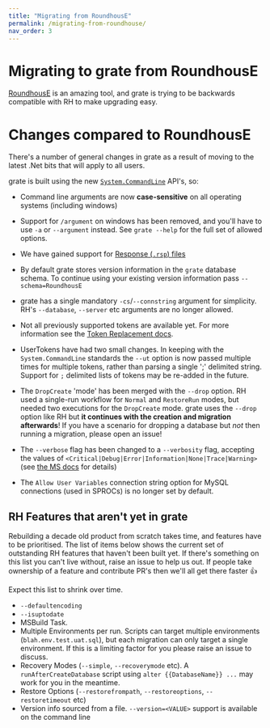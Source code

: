 ```yaml
---
title: "Migrating from RoundhousE"
permalink: /migrating-from-roundhouse/
nav_order: 3
---
```


# Migrating to grate from RoundhousE

[RoundhousE](https://github.com/chucknorris/roundhouse) is an amazing tool, and grate is trying to be backwards compatible with RH to make upgrading easy.

# Changes compared to RoundhousE

There's a number of general changes in grate as a result of moving to the latest .Net bits that will apply to all users.

grate is built using the new [`System.CommandLine`](https://github.com/dotnet/command-line-api) API's, so:
- Command line arguments are now **case-sensitive** on all operating systems (including windows)
- Support for `/argument` on windows has been removed, and you'll have to use `-a` or `--argument` instead.  See `grate --help` for the full set of allowed options.
- We have gained support for [Response (`.rsp`) files](ConfigurationOptions/ResponseFiles.md)

- By default grate stores version information in the `grate` database schema.  To continue using your existing version information pass `--schema=RoundhousE`
- grate has a single mandatory `-cs`/`--connstring` argument for simplicity.  RH's `--database`, `--server` etc arguments are no longer allowed.

- Not all previously supported tokens are available yet.  For more information see the [Token Replacement docs](TokenReplacement.md).
- UserTokens have had two small changes.  In keeping with the `System.CommandLine` standards the `--ut` option is now passed multiple times for multiple tokens, rather than parsing a single ';' delimited string. Support for `;` delimited lists of tokens may be re-added in the future.

- The `DropCreate` 'mode' has been merged with the `--drop` option. RH used a single-run workflow for `Normal` and `RestoreRun` modes, but needed two executions for the `DropCreate` mode.  grate uses the `--drop` option like RH but **it continues with the creation and migration afterwards**! If you have a scenario for dropping a database but _not_ then running a migration, please open an issue!

- The `--verbose` flag has been changed to a `--verbosity` flag, accepting the values of `<Critical|Debug|Error|Information|None|Trace|Warning>` (see [the MS docs](https://docs.microsoft.com/dotnet/api/Microsoft.Extensions.Logging.LogLevel) for details)

- The `Allow User Variables` connection string option for MySQL connections (used in SPROCs) is no longer set by default.


## RH Features that aren't yet in grate

Rebuilding a decade old product from scratch takes time, and features have to be prioritised. The list of items below shows the current set of outstanding RH features that haven't been built yet.  If there's something on this list you can't live without, raise an issue to help us out.  If people take ownership of a feature and contribute PR's then we'll all get there faster 👍

Expect this list to shrink over time.

- `--defaultencoding`
- `--isuptodate`
- MSBuild Task.
- Multiple Environments per run. Scripts can target multiple environments (`blah.env.test.uat.sql`), but each migration can only target a single environment.  If this is a limiting factor for  you please raise an issue to discuss.
- Recovery Modes (`--simple`, `--recoverymode` etc).  A `runAfterCreateDatabase` script using `alter {{DatabaseName}} ...` may work for you in the meantime.
- Restore Options (`--restorefrompath`, `--restoreoptions`, `--restoretimeout` etc)
- Version info sourced from a file.  `--version=<VALUE>` support is available on the command line
